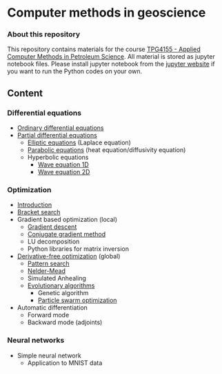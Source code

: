 # Computer methods in geoscience #

### About this repository ###

This repository contains materials for the course [TPG4155 - Applied Computer Methods in Petroleum Science](https://www.ntnu.edu/studies/courses/TPG4155). All material is stored as jupyter notebook files. Please install jupyter notebook from the [jupyter website](https://jupyter.org/) if you want to run the Python codes on your own.

## Content ##

### Differential equations ###

* [Ordinary differential equations](lectures/ordinaryDifferentialEquations.ipynb)
* [Partial differential equations](lectures/partialDifferentialEquations.ipynb)
  * [Elliptic equations](lectures/ellipticEquations.ipynb) (Laplace equation)
  * [Parabolic equations](lectures/parabolicEquations.ipynb) (heat equation/diffusivity equation)
  *  Hyperbolic equations
      * [Wave equation 1D](lectures/waveEquation1D.ipynb)
      * [Wave equation 2D](lectures/waveEquation2D.ipynb)

### Optimization ###

* [Introduction](lectures/optimization.ipynb)
* [Bracket search](lectures/bracketSearch.ipynb)
* Gradient based optimization (local)
  * [Gradient descent](lectures/gradientDescent.ipynb)
  * [Conjugate gradient method](lectures/conjugateGradientMethod.ipynb)
  * LU decomposition
  * Python libraries for matrix inversion
* [Derivative-free optimization](lectures/derivativeFreeOptimization.ipynb) (global)
  * [Pattern search](lectures/patternSearch.ipynb)
  * [Nelder-Mead](lectures/nelderMead.ipynb)
  * Simulated Anhealing
  * [Evolutionary algorithms](lectures/evoluationaryAlgorithms.ipynb)
    * Genetic algorithm
    * [Particle swarm optimization](lectures/particleSwarmOptimization.ipynb)
* Automatic differentiation
  * Forward mode
  * Backward mode (adjoints)


### Neural networks ###

* Simple neural network
  * Application to MNIST data
